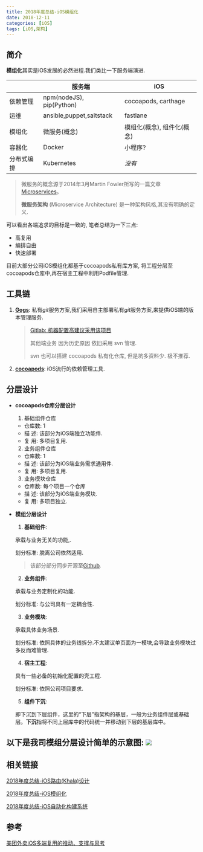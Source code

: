 ```yaml
---
title: 2018年度总结-iOS模组化
date: 2018-12-11
categories: [iOS]
tags: [iOS,架构]
---
```






<!-- more -->

## 简介

**模组化**其实是iOS发展的必然进程.我们类比一下服务端演进.

|            | 服务端                   | iOS                        |
| ---------- | ------------------------ | -------------------------- |
| 依赖管理   | npm(nodeJS), pip(Python) | cocoapods, carthage        |
| 运维       | ansible,puppet,saltstack | fastlane                   |
| 模组化     | 微服务(概念)             | 模组化(概念), 组件化(概念) |
| 容器化     | Docker                   | 小程序?                    |
| 分布式编排 | Kubernetes               | *没有*                     |

> 微服务的概念源于2014年3月Martin Fowler所写的一篇文章 [Microservices](http://martinfowler.com/articles/microservices.html)。
>
> **微服务架构** (Microservice Architecture) 是一种架构风格,其没有明确的定义.

可以看出各端追求的目标是一致的, 笔者总结为一下三点:

- 高复用
- 编排自由
- 快速部署

目前大部分公司iOS模组化都基于cocoapods私有库方案, 将工程分层至cocoapods仓库中,再在宿主工程中利用Podfile管理.

## 工具链

1. [**Gogs**](https://gogs.io/): 私有*git*服务方案,我们采用自主部署私有*git*服务方案,来提供iOS端的版本管理服务.

   > [Gitlab: 机器配置高建议采用该项目](https://docs.gitlab.com.cn/)
   >
   > 其他端业务 因为历史原因 依旧采用 svn 管理.
   >
   > svn 也可以搭建 cocoapods 私有化仓库, 但是坑多资料少. 极不推荐.

2. [**cocoapods**](https://cocoapods.org): iOS流行的依赖管理工具.

## 分层设计

- **cocoapods仓库分层设计**
  1. 基础组件仓库
    - 仓库数: 1
    - 描    述: 该部分为iOS端独立功能件.
    - 复    用: 多项目复用.
  2. 业务组件仓库
    - 仓库数: 1
    - 描    述: 该部分为iOS端业务需求通用件.
    - 复    用: 多项目复用.
  3. 业务模块仓库
    - 仓库数: 每个项目一个仓库
    - 描    述: 该部分为iOS端业务模块.
    - 复    用: 多项目独立.

- **模组分层设计**

  1. **基础组件**: 

    承载与业务无关的功能,.

     划分标准: 脱离公司依然适用.

    > 该部分部分同步开源至[Github](https://github.com/linhay).

  2. **业务组件**: 

    承载与业务定制化的功能.

    划分标准: 与公司具有一定耦合性.

  3. **业务模块**: 

    承载具体业务场景.

    划分标准: 依照具体的业务线拆分.不太建议单页面为一模块,会导致业务模块过多反而难管理.

  4. **宿主工程**: 

    具有一些必备的初始化配置的壳工程.

    划分标准: 依照公司项目要求.

  5. **组件下沉**:

    即下沉到下层组件，这里的“下层”指架构的基层，一般为业务组件层或基础层。**下沉**指将不同上层库中的代码统一并移动到下层的基层库中。

## 以下是我司模组分层设计简单的示意图: ![](https://s.linhey.com/iOS-%E6%9E%B6%E6%9E%84%E8%AE%BE%E8%AE%A1-06.png!m1)

## 相关链接

[2018年度总结-iOS路由(Khala)设计](https://www.linhey.com/2018/12/10/[2018%E5%B9%B4%E5%BA%A6%E6%80%BB%E7%BB%93]iOS%20%E8%B7%AF%E7%94%B1%E8%AE%BE%E8%AE%A1/)

[2018年度总结-iOS模组化](https://www.linhey.com/2018/12/11/[2018%E5%B9%B4%E5%BA%A6%E6%80%BB%E7%BB%93]iOS-%E6%A8%A1%E7%BB%84%E5%8C%96/)

[2018年度总结-iOS自动化构建系统](https://www.linhey.com/2018/12/10/[2018%E5%B9%B4%E5%BA%A6%E6%80%BB%E7%BB%93]iOS%20%E8%87%AA%E5%8A%A8%E5%8C%96%E6%9E%84%E5%BB%BA%E7%B3%BB%E7%BB%9F/)

## 参考

[美团外卖iOS多端复用的推动、支撑与思考](https://tech.meituan.com/iOS_multiterminal_reuse.html)


